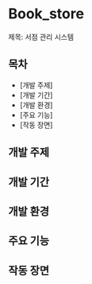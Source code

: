 # Book_store

제목: 서점 관리 시스템

## 목차

  - [개발 주제]
  - [개발 기간]
  - [개발 환경]
  - [주요 기능]
  - [작동 장면]


## 개발 주제

## 개발 기간

## 개발 환경

## 주요 기능

## 작동 장면
